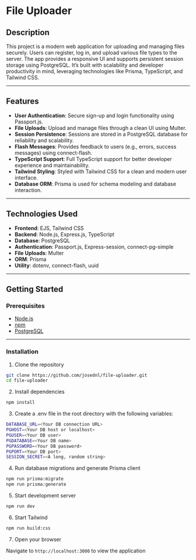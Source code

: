 # File Uploader

## Description

This project is a modern web application for uploading and managing files securely. Users can register, log in, and upload various file types to the server. The app provides a responsive UI and supports persistent session storage using PostgreSQL. It’s built with scalability and developer productivity in mind, leveraging technologies like Prisma, TypeScript, and Tailwind CSS.

---

## Features

- **User Authentication**: Secure sign-up and login functionality using Passport.js.
- **File Uploads**: Upload and manage files through a clean UI using Multer.
- **Session Persistence**: Sessions are stored in a PostgreSQL database for reliability and scalability.
- **Flash Messages**: Provides feedback to users (e.g., errors, success messages) using connect-flash.
- **TypeScript Support**: Full TypeScript support for better developer experience and maintainability.
- **Tailwind Styling**: Styled with Tailwind CSS for a clean and modern user interface.
- **Database ORM**: Prisma is used for schema modeling and database interaction.

---

## Technologies Used

- **Frontend**: EJS, Tailwind CSS
- **Backend**: Node.js, Express.js, TypeScript
- **Database**: PostgreSQL
- **Authentication**: Passport.js, Express-session, connect-pg-simple
- **File Uploads**: Multer
- **ORM**: Prisma
- **Utility**: dotenv, connect-flash, uuid

---

## Getting Started

### Prerequisites

- [Node.js](https://nodejs.org/en)
- [npm](https://docs.npmjs.com/)
- [PostgreSQL](https://www.postgresql.org/)

---

### Installation

1. Clone the repository

```bash
git clone https://github.com/josednl/file-uploader.git
cd file-uploader
```

2. Install dependencies

```bash
npm install
```

3. Create a .env file in the root directory with the following variables:

```bash
DATABASE_URL=<Your DB connection URL>
PGHOST=<Your DB host or localhost>
PGUSER=<Your DB user>
PGDATABASE=<Your DB name>
PGPASSWORD=<Your DB password>
PGPORT=<Your DB port>
SESSION_SECRET=<A long, random string>
```

4. Run database migrations and generate Prisma client

```bash
npm run prisma:migrate
npm run prisma:generate
```

5. Start development server

```bash
npm run dev
```

6. Start Tailwind

```bash
npm run build:css
```

7. Open your browser

Navigate to `http://localhost:3000` to view the application
